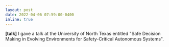 ```yaml
---
layout: post
date: 2022-04-06 07:59:00-0400
inline: true
---
```



**[talk]** I gave a talk at the University of North Texas entitled "Safe Decision Making in Evolving Environments for Safety-Critical Autonomous Systems".
